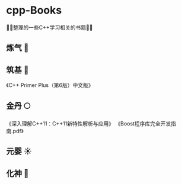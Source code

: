 # cpp-Books

🌟🚀整理的一些C++学习相关的书籍🚀🌟

## 炼气 💨


## 筑基 🐤

《C++ Primer Plus（第6版）中文版》


## 金丹 🌕

《深入理解C++11：C++11新特性解析与应用》
《Boost程序库完全开发指南.pdf》



## 元婴 ☀️



## 化神 🐲



